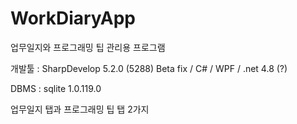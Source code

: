 # WorkDiaryApp
업무일지와 프로그래밍 팁 관리용 프로그램

개발툴 : SharpDevelop 5.2.0 (5288) Beta fix / C# / WPF / .net 4.8 (?)

DBMS : sqlite 1.0.119.0

업무일지 탭과 프로그래밍 팁 탭 2가지



